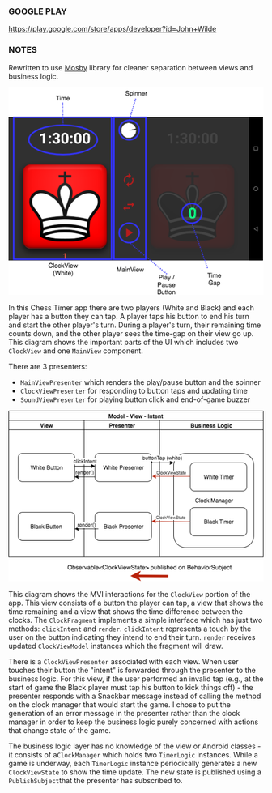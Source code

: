 ### GOOGLE PLAY

<https://play.google.com/store/apps/developer?id=John+Wilde>

### NOTES
Rewritten to use [Mosby](http://hannesdorfmann.com/android/mosby3-mvi-1) library for cleaner separation between views and business logic.

![Chess Clock](markup.png)

In this Chess Timer app there are two players (White and Black) and each player has a button they can tap.  A player taps his button to end his turn and start the other player's turn.  During a player's turn, their remaining time counts down, and the other player sees the time-gap on their view go up.  This diagram shows the important parts of the UI which includes two `ClockView` and one `MainView` component. 

There are 3 presenters:
* `MainViewPresenter` which renders the play/pause button and the spinner
* `ClockViewPresenter` for responding to button taps and updating time
* `SoundViewPresenter` for playing button click and end-of-game buzzer

![MVI diagram for the ClockViewPresenter](mvi.png)


This diagram shows the MVI interactions for the `ClockView` portion of the app. This view consists of a button the player can tap, a view that shows the time remaining and a view that shows the time difference between the clocks. The `ClockFragment` implements a simple interface which has just two methods: `clickIntent` and `render`.  `clickIntent` represents a touch by the user on the button indicating they intend to end their turn.  `render` receives updated `ClockViewModel` instances which the fragment will draw.

There is a `ClockViewPresenter` associated with each view. When user touches their button the "intent" is forwarded through the presenter to the business logic.  For this view, if the user performed an invalid tap (e.g., at the start of game the Black player must tap his button to kick things off) - the presenter responds with a Snackbar message instead of calling the method on the clock manager that would start the game.  I chose to put the generation of an error message in the presenter rather than the clock manager in order to keep the business logic purely concerned with actions that change state of the game.

The business logic layer has no knowledge of the view or Android classes - it consists of a`ClockManager` which holds two `TimerLogic` instances.  While a game is underway, each `TimerLogic` instance periodically generates a new 
`ClockViewState` to show the time update.  The new state is published using a `PublishSubject`that the presenter has subscribed to.
